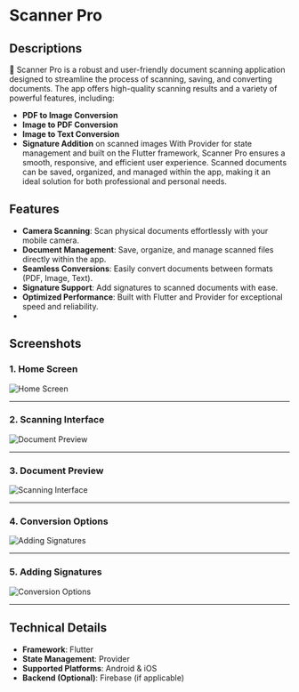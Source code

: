 # Scanner Pro
## Descriptions
🤖 Scanner Pro is a robust and user-friendly document scanning application designed to streamline the process of scanning, saving, and converting documents. The app offers high-quality scanning results and a variety of powerful features, including:

- **PDF to Image Conversion**
- **Image to PDF Conversion**
- **Image to Text Conversion**
- **Signature Addition** on scanned images
With Provider for state management and built on the Flutter framework, Scanner Pro ensures a smooth, responsive, and efficient user experience. Scanned documents can be saved, organized, and managed within the app, making it an ideal solution for both professional and personal needs.


## Features

- **Camera Scanning**: Scan physical documents effortlessly with your mobile camera.
- **Document Management**: Save, organize, and manage scanned files directly within the app.
- **Seamless Conversions**: Easily convert documents between formats (PDF, Image, Text).
- **Signature Support**: Add signatures to scanned documents with ease.
- **Optimized Performance**: Built with Flutter and Provider for exceptional speed and reliability.
- 
## Screenshots

### **1. Home Screen**
![Home Screen](https://github.com/user-attachments/assets/93dd5ca0-6ce6-4d89-afec-bbb526aa9ee4)

---

### **2. Scanning Interface**
![Document Preview](https://github.com/user-attachments/assets/db704e76-c6a3-44aa-ae99-bfd92cc967f5)

---

### **3. Document Preview**
![Scanning Interface](https://github.com/user-attachments/assets/7381adc7-5f00-403f-8b02-e0376dbc96d4)

---

### **4. Conversion Options**
![Adding Signatures](https://github.com/user-attachments/assets/d212961e-a6d9-466e-91a7-1f1770cf14f5)

---

### **5. Adding Signatures**
![Conversion Options](https://github.com/user-attachments/assets/6dba76f3-a0cc-4988-b900-7832c104cab5)

---

## Technical Details

- **Framework**: Flutter
- **State Management**: Provider
- **Supported Platforms**: Android & iOS
- **Backend (Optional)**: Firebase (if applicable)
